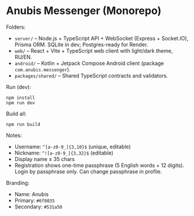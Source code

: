# Anubis Messenger (Monorepo)

Folders:
- `server/` – Node.js + TypeScript API + WebSocket (Express + Socket.IO), Prisma ORM. SQLite in dev; Postgres-ready for Render.
- `web/` – React + Vite + TypeScript web client with light/dark theme, RU/EN.
- `android/` – Kotlin + Jetpack Compose Android client (package `com.anubis.messenger`).
- `packages/shared/` – Shared TypeScript contracts and validators.

Run (dev):
```
npm install
npm run dev
```

Build all:
```
npm run build
```

Notes:
- Username: `^[a-z0-9_]{3,10}$` (unique, editable)
- Nickname: `^![a-z0-9_]{3,32}$` (editable)
- Display name ≤ 35 chars
- Registration shows one-time passphrase (5 English words + 12 digits). Login by passphrase only. Can change passphrase in profile.

Branding:
- Name: Anubis
- Primary: `#6f0035`
- Secondary: `#531a50`
